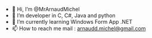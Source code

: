 - 👋 Hi, I’m @MrArnaudMichel
- 👀 I’m developer in C, C#, Java and python
- 🌱 I’m currently learning Windows Form App .NET
- 📫 How to reach me mail : arnaudd.michel@gmail.com

<!---
MrArnaudMichel/MrArnaudMichel is a ✨ special ✨ repository because its `README.md` (this file) appears on your GitHub profile.
You can click the Preview link to take a look at your changes.
--->
